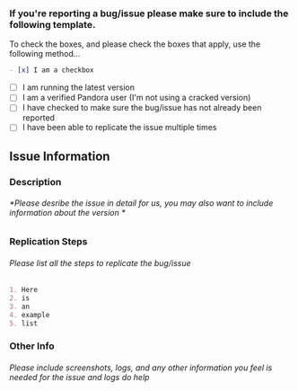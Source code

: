 ### If you're reporting a bug/issue please make sure to include the following template.
To check the boxes, and please check the boxes that apply, use the following method...

```markdown
- [x] I am a checkbox
```

- [ ] I am running the latest version
- [ ] I am a verified Pandora user (I'm not using a cracked version)
- [ ] I have checked to make sure the bug/issue has not already been reported
- [ ] I have been able to replicate the issue multiple times

## Issue Information
### Description
###### *Please desribe the issue in detail for us, you may also want to include information about the version *

### Replication Steps
###### *Please list all the steps to replicate the bug/issue*
```markdown
1. Here 
2. is
3. an
4. example
5. list
```

### Other Info
###### *Please include screenshots, logs, and any other information you feel is needed for the issue and logs do help*
